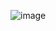 ![image](https://user-images.githubusercontent.com/102757693/162250569-1cd096f6-e347-4749-b6cc-5c0b07ecaa0f.png)
